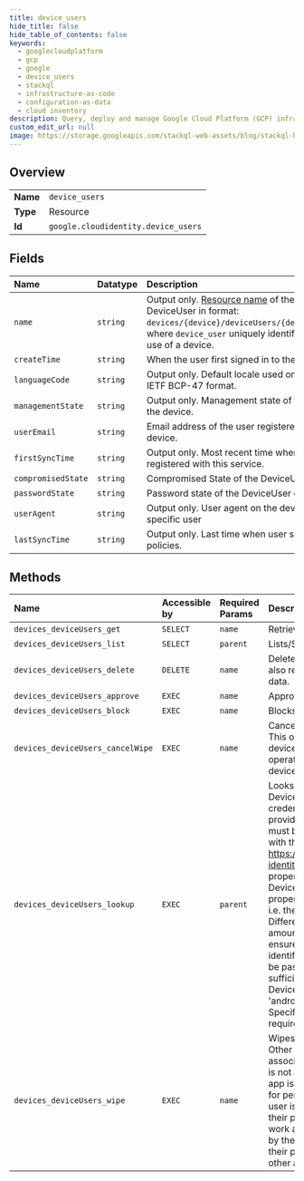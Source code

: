 ```yaml
---
title: device_users
hide_title: false
hide_table_of_contents: false
keywords:
  - googlecloudplatform
  - gcp
  - google
  - device_users
  - stackql
  - infrastructure-as-code
  - configuration-as-data
  - cloud inventory
description: Query, deploy and manage Google Cloud Platform (GCP) infrastructure and resources using SQL
custom_edit_url: null
image: https://storage.googleapis.com/stackql-web-assets/blog/stackql-blog-post-featured-image.png
---
```

  
    

## Overview
<table><tbody>
<tr><td><b>Name</b></td><td><code>device_users</code></td></tr>
<tr><td><b>Type</b></td><td>Resource</td></tr>
<tr><td><b>Id</b></td><td><code>google.cloudidentity.device_users</code></td></tr>
</tbody></table>

## Fields
| Name | Datatype | Description |
|:-----|:---------|:------------|
| `name` | `string` | Output only. [Resource name](https://cloud.google.com/apis/design/resource_names) of the DeviceUser in format: `devices/{device}/deviceUsers/{device_user}`, where `device_user` uniquely identifies a user's use of a device. |
| `createTime` | `string` | When the user first signed in to the device |
| `languageCode` | `string` | Output only. Default locale used on device, in IETF BCP-47 format. |
| `managementState` | `string` | Output only. Management state of the user on the device. |
| `userEmail` | `string` | Email address of the user registered on the device. |
| `firstSyncTime` | `string` | Output only. Most recent time when user registered with this service. |
| `compromisedState` | `string` | Compromised State of the DeviceUser object |
| `passwordState` | `string` | Password state of the DeviceUser object |
| `userAgent` | `string` | Output only. User agent on the device for this specific user |
| `lastSyncTime` | `string` | Output only. Last time when user synced with policies. |
## Methods
| Name | Accessible by | Required Params | Description |
|:-----|:--------------|:----------------|:------------|
| `devices_deviceUsers_get` | `SELECT` | `name` | Retrieves the specified DeviceUser |
| `devices_deviceUsers_list` | `SELECT` | `parent` | Lists/Searches DeviceUsers. |
| `devices_deviceUsers_delete` | `DELETE` | `name` | Deletes the specified DeviceUser. This also revokes the user's access to device data. |
| `devices_deviceUsers_approve` | `EXEC` | `name` | Approves device to access user data. |
| `devices_deviceUsers_block` | `EXEC` | `name` | Blocks device from accessing user data |
| `devices_deviceUsers_cancelWipe` | `EXEC` | `name` | Cancels an unfinished user account wipe. This operation can be used to cancel device wipe in the gap between the wipe operation returning success and the device being wiped. |
| `devices_deviceUsers_lookup` | `EXEC` | `parent` | Looks up resource names of the DeviceUsers associated with the caller's credentials, as well as the properties provided in the request. This method must be called with end-user credentials with the scope: https://www.googleapis.com/auth/cloud-identity.devices.lookup If multiple properties are provided, only DeviceUsers having all of these properties are considered as matches - i.e. the query behaves like an AND. Different platforms require different amounts of information from the caller to ensure that the DeviceUser is uniquely identified. - iOS: No properties need to be passed, the caller's credentials are sufficient to identify the corresponding DeviceUser. - Android: Specifying the 'android_id' field is required. - Desktop: Specifying the 'raw_resource_id' field is required. |
| `devices_deviceUsers_wipe` | `EXEC` | `name` | Wipes the user's account on a device. Other data on the device that is not associated with the user's work account is not affected. For example, if a Gmail app is installed on a device that is used for personal and work purposes, and the user is logged in to the Gmail app with their personal account as well as their work account, wiping the "deviceUser" by their work administrator will not affect their personal account within Gmail or other apps such as Photos. |
